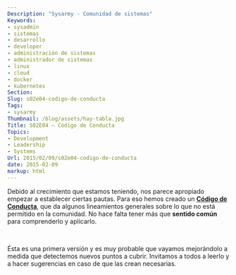 ```yaml
---
Description: "Sysarmy - Comunidad de sistemas"
Keywords:
- sysadmin 
- sistemas
- desarrollo
- developer
- administración de sistemas
- administrador de sistemas
- linux
- cloud
- docker
- kubernetes
Section: 
Slug: s02e04-codigo-de-conducta
Tags:
- sysarmy
Thumbnail: /blog/assets/hay-tabla.jpg
Title: S02E04 – Código de Conducta
Topics:
- Development
- Leadership
- Systems
Url: 2015/02/09/s02e04-codigo-de-conducta
date: 2015-02-09
markup: html
---
```


<p>Debido al crecimiento que estamos teniendo, nos parece apropiado empezar a establecer ciertas pautas. Para eso hemos creado un <strong><a href="https://sysarmy.com/coc/" target="_blank">Código de Conducta</a></strong>, que da algunos lineamientos generales sobre lo que no está permitido en la comunidad. No hace falta tener más que <strong>sentido común</strong> para comprenderlo y aplicarlo.</p>
<p>&nbsp;</p>
<p>Ésta es una primera versión y es muy probable que vayamos mejorándolo a medida que detectemos nuevos puntos a cubrir. Invitamos a todos a leerlo y a hacer sugerencias en caso de que las crean necesarias.</p>